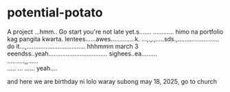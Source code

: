 # potential-potato
A project
...hmm..
Go start you're not late yet.s.......
............
himo na portfolio kag pangita kwarta. lentees......awes..............k.
...,.,.,.....sds.,........................
do it...,..................................
 hhhmmm march 3 eeendss..yeah..................................
 sighees..ea.........
 <br>..........,,......
 <br>.....
...
......
 yeah....

 and here we are birthday ni lolo waray subong may 18, 2025, go to church
<!-- I will start today freelancing and VA help meqq....

help me help me helpppp.....

mashed potato
heyy

hello. s.
